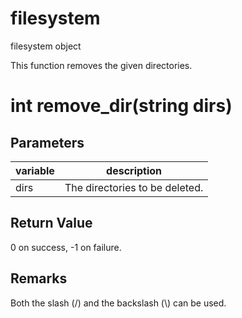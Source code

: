 # filesystem

filesystem object

  


This function removes the given directories.

# int remove_dir(string dirs)

## Parameters

variable| description  
---|---  
dirs | The directories to be deleted.  
  
## Return Value

0 on success, -1 on failure.

## Remarks

Both the slash (/) and the backslash (\\) can be used.

